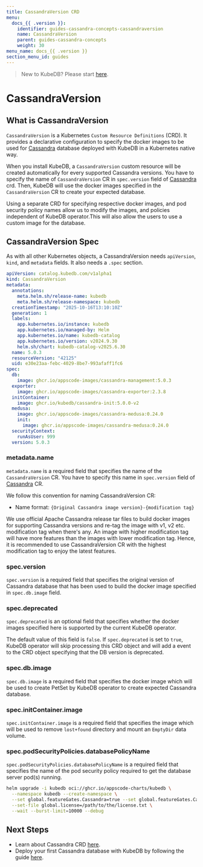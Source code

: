 ```yaml
---
title: CassandraVersion CRD
menu:
  docs_{{ .version }}:
    identifier: guides-cassandra-concepts-cassandraversion
    name: CassandraVersion
    parent: guides-cassandra-concepts
    weight: 30
menu_name: docs_{{ .version }}
section_menu_id: guides
---
```


> New to KubeDB? Please start [here](/docs/README.md).

# CassandraVersion

## What is CassandraVersion

`CassandraVersion` is a Kubernetes `Custom Resource Definitions` (CRD). It provides a declarative configuration to specify the docker images to be used for [Cassandra](https://cassandra.apache.org) database deployed with KubeDB in a Kubernetes native way.

When you install KubeDB, a `CassandraVersion` custom resource will be created automatically for every supported Cassandra versions. You have to specify the name of `CassandraVersion` CR in `spec.version` field of [Cassandra](/docs/guides/cassandra/concepts/cassandra.md) crd. Then, KubeDB will use the docker images specified in the `CassandraVersion` CR to create your expected database.

Using a separate CRD for specifying respective docker images, and pod security policy names allow us to modify the images, and policies independent of KubeDB operator.This will also allow the users to use a custom image for the database.

## CassandraVersion Spec

As with all other Kubernetes objects, a CassandraVersion needs `apiVersion`, `kind`, and `metadata` fields. It also needs a `.spec` section.

```yaml
apiVersion: catalog.kubedb.com/v1alpha1
kind: CassandraVersion
metadata:
  annotations:
    meta.helm.sh/release-name: kubedb
    meta.helm.sh/release-namespace: kubedb
  creationTimestamp: "2025-10-16T13:10:10Z"
  generation: 1
  labels:
    app.kubernetes.io/instance: kubedb
    app.kubernetes.io/managed-by: Helm
    app.kubernetes.io/name: kubedb-catalog
    app.kubernetes.io/version: v2024.9.30
    helm.sh/chart: kubedb-catalog-v2025.6.30
  name: 5.0.3
  resourceVersion: "42125"
  uid: e30e23aa-febc-4029-8be7-993afaff1fc6
spec:
  db:
    image: ghcr.io/appscode-images/cassandra-management:5.0.3
  exporter:
    image: ghcr.io/appscode-images/cassandra-exporter:2.3.8
  initContainer:
    image: ghcr.io/kubedb/cassandra-init:5.0.0-v2
  medusa:
    image: ghcr.io/appscode-images/cassandra-medusa:0.24.0
    init:
      image: ghcr.io/appscode-images/cassandra-medusa:0.24.0
  securityContext:
    runAsUser: 999
  version: 5.0.3
```

### metadata.name

`metadata.name` is a required field that specifies the name of the `CassandraVersion` CR. You have to specify this name in `spec.version` field of [Cassandra](/docs/guides/cassandra/concepts/cassandra.md) CR.

We follow this convention for naming CassandraVersion CR:

- Name format: `{Original Cassandra image version}-{modification tag}`

We use official Apache Cassandra release tar files to build docker images for supporting Cassandra versions and re-tag the image with v1, v2 etc. modification tag when there's any. An image with higher modification tag will have more features than the images with lower modification tag. Hence, it is recommended to use CassandraVersion CR with the highest modification tag to enjoy the latest features.

### spec.version

`spec.version` is a required field that specifies the original version of Cassandra database that has been used to build the docker image specified in `spec.db.image` field.

### spec.deprecated

`spec.deprecated` is an optional field that specifies whether the docker images specified here is supported by the current KubeDB operator.

The default value of this field is `false`. If `spec.deprecated` is set to `true`, KubeDB operator will skip processing this CRD object and will add a event to the CRD object specifying that the DB version is deprecated.

### spec.db.image

`spec.db.image` is a required field that specifies the docker image which will be used to create PetSet by KubeDB operator to create expected Cassandra database.

### spec.initContainer.image

`spec.initContainer.image` is a required field that specifies the image which will be used to remove `lost+found` directory and mount an `EmptyDir` data volume.

### spec.podSecurityPolicies.databasePolicyName

`spec.podSecurityPolicies.databasePolicyName` is a required field that specifies the name of the pod security policy required to get the database server pod(s) running.

```bash
helm upgrade -i kubedb oci://ghcr.io/appscode-charts/kubedb \
  --namespace kubedb --create-namespace \
  --set global.featureGates.Cassandra=true --set global.featureGates.Cassandra=true \
  --set-file global.license=/path/to/the/license.txt \
  --wait --burst-limit=10000 --debug
```

## Next Steps

- Learn about Cassandra CRD [here](/docs/guides/cassandra/concepts/cassandra.md).
- Deploy your first Cassandra database with KubeDB by following the guide [here](/docs/guides/cassandra/quickstart/guide/index.md).
